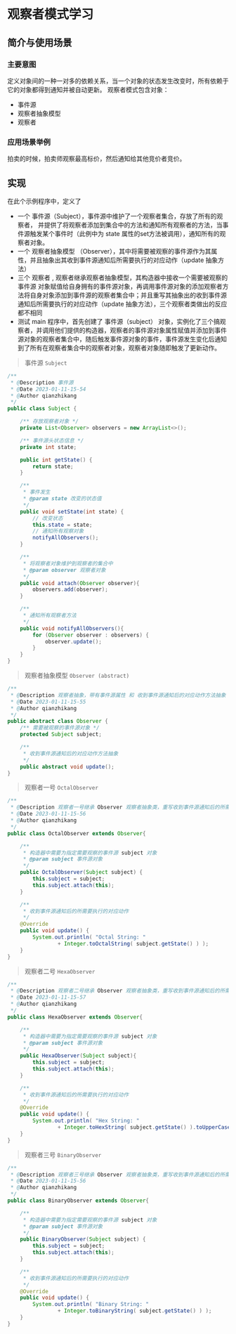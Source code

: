 # 观察者模式学习

## 简介与使用场景
### 主要意图
定义对象间的一种一对多的依赖关系，当一个对象的状态发生改变时，所有依赖于它的对象都得到通知并被自动更新。
观察者模式包含对象：
- 事件源
- 观察者抽象模型
- 观察者
### 应用场景举例
拍卖的时候，拍卖师观察最高标价，然后通知给其他竞价者竞价。

## 实现

在此个示例程序中，定义了
- 一个 事件源（Subject），事件源中维护了一个观察者集合，存放了所有的观察者， 并提供了将观察者添加到集合中的方法和通知所有观察者的方法，当事件源触发某个事件时（此例中为 state 属性的set方法被调用），通知所有的观察者对象。
- 一个 观察者抽象模型 （Observer），其中将需要被观察的事件源作为其属性，并且抽象出其收到事件源通知后所需要执行的对应动作（update 抽象方法）
- 三个 观察者 , 观察者继承观察者抽象模型，其构造器中接收一个需要被观察的 事件源 对象赋值给自身拥有的事件源对象，再调用事件源对象的添加观察者方法将自身对象添加到事件源的观察者集合中；并且重写其抽象出的收到事件源通知后所需要执行的对应动作（update 抽象方法），三个观察者类做出的反应都不相同
- 测试 main 程序中，首先创建了 事件源（subject） 对象，实例化了三个搞观察者，并调用他们提供的构造器，观察者的事件源对象属性赋值并添加到事件源对象的观察者集合中，随后触发事件源对象的事件，事件源发生变化后通知到了所有在观察者集合中的观察者对象，观察者对象随即触发了更新动作。



> 事件源 `Subject`

```java
/**
 * @Description 事件源
 * @Date 2023-01-11-15-54
 * @Author qianzhikang
 */
public class Subject {

    /** 存放观察者对象 */
    private List<Observer> observers = new ArrayList<>();

    /** 事件源头状态信息 */
    private int state;

    public int getState() {
        return state;
    }

    /**
     * 事件发生
     * @param state 改变的状态值
     */
    public void setState(int state) {
        // 改变状态
        this.state = state;
        // 通知所有观察对象
        notifyAllObservers();
    }

    /**
     * 将观察者对象维护到观察者的集合中
     * @param observer 观察者对象
     */
    public void attach(Observer observer){
        observers.add(observer);
    }

    /**
     * 通知所有观察者方法
     */
    public void notifyAllObservers(){
        for (Observer observer : observers) {
            observer.update();
        }
    }
}
```

> 观察者抽象模型 `Observer (abstract)`
```java
/**
 * @Description 观察者抽象，带有事件源属性 和 收到事件源通知后的对应动作方法抽象
 * @Date 2023-01-11-15-55
 * @Author qianzhikang
 */
public abstract class Observer {
    /** 需要被观察的事件源对象 */
    protected Subject subject;

    /**
     * 收到事件源通知后的对应动作方法抽象
     */
    public abstract void update();
}
```

> 观察者一号 `OctalObserver`
```java
/**
 * @Description 观察者一号继承 Observer 观察者抽象类，重写收到事件源通知后的所需要执行的动作。
 * @Date 2023-01-11-15-56
 * @Author qianzhikang
 */
public class OctalObserver extends Observer{

    /**
     * 构造器中需要为指定需要观察的事件源 subject 对象
     * @param subject 事件源对象
     */
    public OctalObserver(Subject subject) {
        this.subject = subject;
        this.subject.attach(this);
    }

    /**
     * 收到事件源通知后的所需要执行的对应动作
     */
    @Override
    public void update() {
        System.out.println( "Octal String: "
                + Integer.toOctalString( subject.getState() ) );
    }
}
```

> 观察者二号 `HexaObserver`
```java
/**
 * @Description 观察者二号继承 Observer 观察者抽象类，重写收到事件源通知后的所需要执行的动作。
 * @Date 2023-01-11-15-57
 * @Author qianzhikang
 */
public class HexaObserver extends Observer{

    /**
     * 构造器中需要为指定需要观察的事件源 subject 对象
     * @param subject 事件源对象
     */
    public HexaObserver(Subject subject){
        this.subject = subject;
        this.subject.attach(this);
    }

    /**
     * 收到事件源通知后的所需要执行的对应动作
     */
    @Override
    public void update() {
        System.out.println( "Hex String: "
                + Integer.toHexString( subject.getState() ).toUpperCase() );
    }
}
```

> 观察者三号 `BinaryObserver`
```java
/**
 * @Description 观察者三号继承 Observer 观察者抽象类，重写收到事件源通知后的所需要执行的动作。
 * @Date 2023-01-11-15-56
 * @Author qianzhikang
 */
public class BinaryObserver extends Observer{

    /**
     * 构造器中需要为指定需要观察的事件源 subject 对象
     * @param subject 事件源对象
     */
    public BinaryObserver(Subject subject) {
        this.subject = subject;
        this.subject.attach(this);
    }

    /**
     * 收到事件源通知后的所需要执行的对应动作
     */
    @Override
    public void update() {
        System.out.println( "Binary String: "
                + Integer.toBinaryString( subject.getState() ) );
    }
}
```